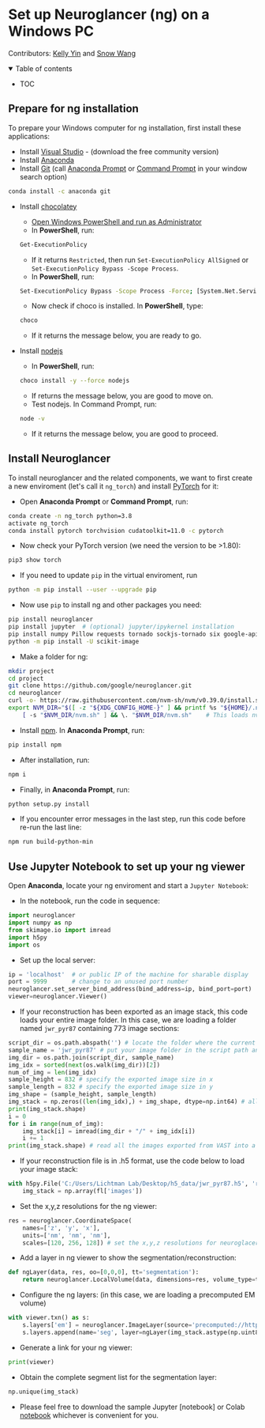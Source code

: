 # Set up Neuroglancer (ng) on a Windows PC

Contributors: [Kelly Yin](https://github.com/Kelly-Yin) and [Snow Wang](https://github.com/snowxwang)

<details open markdown="block">
  <summary>
    Table of contents
  </summary>

- TOC
</details>

## Prepare for ng installation

To prepare your Windows computer for ng installation, first install these applications:

- Install [Visual Studio](https://visualstudio.microsoft.com/downloads/) - (download the free community version)
- Install [Anaconda](https://www.anaconda.com/products/individual)
- Install [Git](https://git-scm.com/download/win) (call [Anaconda Prompt](https://docs.anaconda.com/anaconda/install/verify-install/) or [Command Prompt](https://www.dell.com/support/kbdoc/en-in/000130703/the-command-prompt-what-it-is-and-how-to-use-it-on-a-dell-system) in your window search option)
```bash
conda install -c anaconda git
```

- Install [chocolatey](https://chocolatey.org/install) 
    - [Open Windows PowerShell and run as Administrator](https://www.javatpoint.com/powershell-run-as-administrator)
    - In **PowerShell**, run:
    ```bash
    Get-ExecutionPolicy
    ```
    - If it returns `Restricted`, then run `Set-ExecutionPolicy AllSigned` or `Set-ExecutionPolicy Bypass -Scope Process`.
    - In **PowerShell**, run:
    ```bash
    Set-ExecutionPolicy Bypass -Scope Process -Force; [System.Net.ServicePointManager]::SecurityProtocol = [System.Net.ServicePointManager]::SecurityProtocol -bor 3072; iex ((New-Object System.Net.WebClient).DownloadString('https://community.chocolatey.org/install.ps1'))
    ```
    - Now check if choco is installed. In **PowerShell**, type:
    ```bash
    choco
    ```
    - If it returns the message below, you are ready to go.

- Install [nodejs](https://nodejs.org/en/download/)
    - In **PowerShell**, run:
    ```bash
    choco install -y --force nodejs
    ```
    - If returns the message below, you are good to move on.
    - Test nodejs. In Command Prompt, run:
    ```bash
    node -v
    ```
    - If it returns the message below, you are good to proceed.

## Install Neuroglancer

To install neuroglancer and the related components, we want to first create a new enviroment (let's call it `ng_torch`) and install [PyTorch](https://pytorch.org/) for it:


- Open **Anaconda Prompt** or **Command Prompt**, run:
```bash
conda create -n ng_torch python=3.8
activate ng_torch
conda install pytorch torchvision cudatoolkit=11.0 -c pytorch
```
- Now check your PyTorch version (we need the version to be >1.80):
```bash
pip3 show torch
```

- If you need to update `pip` in the virtual enviroment, run
```bash
python -m pip install --user --upgrade pip
```

- Now use `pip` to install ng and other packages you need:
```bash
pip install neuroglancer
pip install jupyter  # (optional) jupyter/ipykernel installation
pip install numpy Pillow requests tornado sockjs-tornado six google-apitools selenium imageio h5py cloud-volume
python -m pip install -U scikit-image
```

- Make a folder for ng:
```bash
mkdir project
cd project
git clone https://github.com/google/neuroglancer.git
cd neuroglancer
curl -o- https://raw.githubusercontent.com/nvm-sh/nvm/v0.39.0/install.sh | bash
export NVM_DIR="$([ -z "${XDG_CONFIG_HOME-}" ] && printf %s "${HOME}/.nvm" || printf %s "${XDG_CONFIG_HOME}/nvm")" \
    [ -s "$NVM_DIR/nvm.sh" ] && \. "$NVM_DIR/nvm.sh"    # This loads nvm
```

- Install [npm](https://docs.npmjs.com/downloading-and-installing-node-js-and-npm). In **Anaconda Prompt**, run:
```bash
pip install npm
```
- After installation, run:
```bash
npm i
```

- Finally, in **Anaconda Prompt**, run:
```bash
python setup.py install
```
- If you encounter error messages in the last step, run this code before re-run the last line:
```bash
npm run build-python-min
```

## Use Jupyter Notebook to set up your ng viewer


Open **Anaconda**, locate your ng enviroment and start a `Jupyter Notebook`:


- In the notebook, run the code in sequence:
```python
import neuroglancer
import numpy as np
from skimage.io import imread
import h5py
import os
```

- Set up the local server:
```python
ip = 'localhost'  # or public IP of the machine for sharable display
port = 9999       # change to an unused port number
neuroglancer.set_server_bind_address(bind_address=ip, bind_port=port)
viewer=neuroglancer.Viewer()
```

- If your reconstruction has been exported as an image stack, this code loads your entire image folder. In this case, we are loading a folder named `jwr_pyr87` containing 773 image sections:
```python
script_dir = os.path.abspath('') # locate the folder where the current script is being run
sample_name = 'jwr_pyr87' # put your image folder in the script path and specify the name of the folder
img_dir = os.path.join(script_dir, sample_name)
img_idx = sorted(next(os.walk(img_dir))[2])
num_of_img = len(img_idx)
sample_height = 832 # specify the exported image size in x
sample_length = 832 # specify the exported image size in y
img_shape = (sample_height, sample_length)
img_stack = np.zeros((len(img_idx),) + img_shape, dtype=np.int64) # allocate memory
print(img_stack.shape)
i = 0
for i in range(num_of_img):
    img_stack[i] = imread(img_dir + "/" + img_idx[i])
    i += 1   
print(img_stack.shape) # read all the images exported from VAST into a single image stack
```

- If your reconstruction file is in .h5 format, use the code below to load your image stack:
```python
with h5py.File('C:/Users/Lichtman Lab/Desktop/h5_data/jwr_pyr87.h5', 'r') as fl:
    img_stack = np.array(fl['images'])
```

- Set the x,y,z resolutions for the ng viewer:
```python
res = neuroglancer.CoordinateSpace(
    names=['z', 'y', 'x'],
    units=['nm', 'nm', 'nm'],
    scales=[120, 256, 128]) # set the x,y,z resolutions for neuroglacer 
```

- Add a layer in ng viewer to show the segmentation/reconstruction:
```python
def ngLayer(data, res, oo=[0,0,0], tt='segmentation'):
    return neuroglancer.LocalVolume(data, dimensions=res, volume_type=tt, voxel_offset=oo)
```

- Configure the ng layers: (in this case, we are loading a precomputed EM volume)
```python
with viewer.txn() as s:
    s.layers['em'] = neuroglancer.ImageLayer(source='precomputed://https://rhoana.rc.fas.harvard.edu/ng/jwr15-120_im')
    s.layers.append(name='seg', layer=ngLayer(img_stack.astype(np.uint8), res, tt='segmentation'))
```

- Generate a link for your ng viewer:
```python
print(viewer)
```

- Obtain the complete segment list for the segmentation layer:
```python
np.unique(img_stack)
```

- Please feel free to download the sample Jupyter [notebook] or Colab [notebook](https://colab.research.google.com/drive/1OP3VSKOao0Wa6Z4RPGc2r38PM0oemzgt?usp=sharing) whichever is convenient for you.